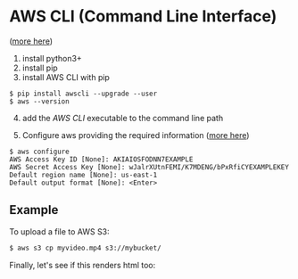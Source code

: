 # AWS CLI (Command Line Interface)
([more here](https://docs.aws.amazon.com/cli/latest/userguide/awscli-install-linux.html))

1. install python3+
2. install pip
3. install AWS CLI with pip
```shell
$ pip install awscli --upgrade --user
$ aws --version
```
4. add the _AWS CLI_ executable to the command line path

5. Configure aws providing the required information
   ([more here](https://docs.aws.amazon.com/cli/latest/userguide/cli-chap-getting-started.html))

```shell
$ aws configure
AWS Access Key ID [None]: AKIAIOSFODNN7EXAMPLE
AWS Secret Access Key [None]: wJalrXUtnFEMI/K7MDENG/bPxRfiCYEXAMPLEKEY
Default region name [None]: us-east-1
Default output format [None]: <Enter>
```

## Example
To upload a file to AWS S3:

```bash
$ aws s3 cp myvideo.mp4 s3://mybucket/
```
Finally, let's see if this renders html too:

